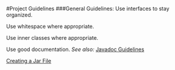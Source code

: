 #Project Guidelines
###General Guidelines:
Use interfaces to stay organized.

Use whitespace where appropriate.

Use inner classes where appropriate.

Use good documentation. <em>See also: </em>
[Javadoc Guidelines](https://github.com/PurpleKangaroo/Cards-Against-Humanity/blob/master/Guidelines/Javadoc%20Guidelines)

[Creating a Jar File](https://github.com/PurpleKangaroo/Cards-Against-Humanity/blob/master/Guidelines/CreatingAJar.md)